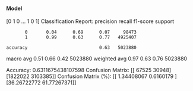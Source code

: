 #### Model
[0 1 0 ... 1 0 1]
Classification Report:
              precision    recall  f1-score   support

           0       0.04      0.69      0.07     98473
           1       0.99      0.63      0.77   4925407

    accuracy                           0.63   5023880
   macro avg       0.51      0.66      0.42   5023880
weighted avg       0.97      0.63      0.76   5023880

Accuracy: 0.6311675438107598
Confusion Matrix:
[[  67525   30948]
 [1822022 3103385]]
Confusion Matrix (%):
[[ 1.34408067  0.6160179 ]
 [36.26722772 61.77267371]]
